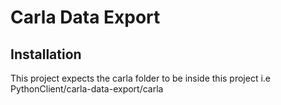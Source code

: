 
# Carla Data Export


## Installation
This project expects the carla folder to be inside this project i.e PythonClient/carla-data-export/carla
